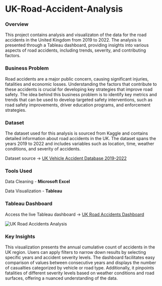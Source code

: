 # UK-Road-Accident-Analysis
### Overview
This project contains analysis and visualizaton of the data for the road accidents in the United Kingdom from 2019 to 2022. The analysis is presented through a Tableau dashboard, providing insights into various aspects of road accidents, including trends, severity, and contributing factors.

### Business Problem
Road accidents are a major public concern, causing significant injuries, fatalities and economic losses. Understanding the factors that contribute to these accidents is crucial for developing key strategies that improve road safety. The idea behind this business problem is to identify key metrics and trends that can be used to develop targeted safety interventions, such as road safety improvements, driver education programs, and enforcement strategies.

### Dataset
The dataset used for this analysis is sourced from Kaggle and contains detailed information about road accidents in the UK. The dataset spans the years 2019 to 2022 and includes variables such as location, time, weather conditions, and severity of accidents.

Dataset source -> [UK Vehicle Accident Database 2019-2022](https://www.kaggle.com/datasets/charliescott556/uk-vehicle-accident-database-2019-2022/)

### Tools Used
Data Cleaning - **Microsoft Excel**

Data Visualization - **Tableau**

### Tableau Dashboard
Access the live Tableau dashboard -> [UK Road Accidents Dashboard](https://public.tableau.com/app/profile/mohit.deshpande7032/viz/RoadAccidentAnalysis_17020115277720/Dashboard1)

![UK Road Accidents Analysis](https://github.com/Mohit2497/UK-Road-Accident-Analysis/assets/68893690/416b2095-6008-460a-a87d-b7d27d029e69)

### Key Insights
This visualization presents the annual cumulative count of accidents in the UK region. Users can apply filters to narrow down results by selecting specific years and accident severity levels. The dashboard facilitates easy comparison of values between consecutive years and displays the number of casualties categorized by vehicle or road type. Additionally, it pinpoints fatalities of different severity levels based on weather conditions and road surfaces, offering a nuanced understanding of the data.
